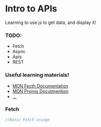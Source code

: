 # Intro to APIs
Learning to use js to get data, and display it!

### TODO:
* Fetch
* Async
* Apis
* REST


### Useful learning materials!
- [MDN Fecth Documentation](https://developer.mozilla.org/en-US/docs/Web/API/Fetch_API)
- [MDN Promis Docutmention](https://developer.mozilla.org/en-US/docs/Web/JavaScript/Reference/Global_Objects/Promise)
- [...]()

### Fetch
``` Javascript
//Basic Fetch usuage
